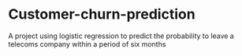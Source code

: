 # Customer-churn-prediction
A project using logistic regression to predict the probability to leave a telecoms company within a period of six months
